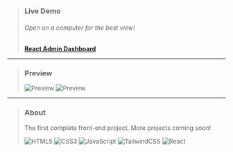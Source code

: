 >### Live Demo
>###### Open on a computer for the best view!
> **[React Admin Dashboard](https://react-admin-dashboard-33po227m4-muhammads-projects-79b6928b.vercel.app/)**
>
---

>### Preview
>![Preview](./public/home.png)
>![Preview](./public/settings.png)

---

>### About
>The first complete front-end project. More projects coming soon!
>
>![HTML5](https://img.shields.io/badge/-HTML5-E34F26?style=flat-square&logo=html5&logoColor=white)
>![CSS3](https://img.shields.io/badge/-CSS3-1572B6?style=flat-square&logo=css3)
>![JavaScript](https://img.shields.io/badge/-JavaScript-F7DF1E?style=flat-square&logo=javascript&logoColor=black)
>![TailwindCSS](https://img.shields.io/badge/-Tailwind%20CSS-0A497B?style=flat-square&logo=tailwind-css)
>![React](https://img.shields.io/badge/-React-61DAFB?style=flat-square&logo=react&logoColor=black)
